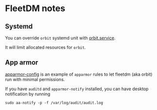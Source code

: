 # FleetDM notes

## Systemd

You can override `orbit` systemd unit with [orbit.service](orbit.service). 

It will limit allocated resources for `orbit`.

## App armor

[apparmor-config](apparmor-config) is an example of `apparmor` rules to let fleetdm (aka orbit) run with minimal permissions.

If you have `auditd` and `apparmor-notify` installed, you can have desktop notification by running
```
sudo aa-notify -p -f /var/log/audit/audit.log
```
